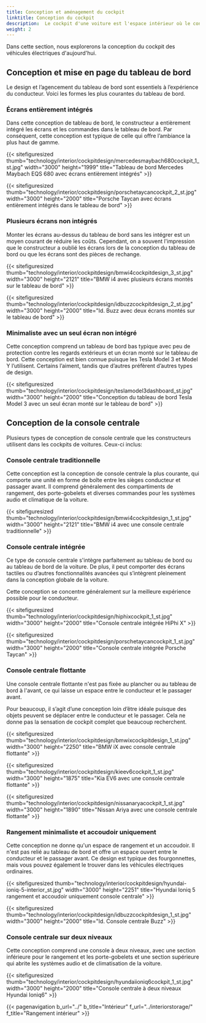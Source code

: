 ```yaml
---
title: Conception et aménagement du cockpit
linktitle: Conception du cockpit
description:  Le cockpit d'une voiture est l'espace intérieur où le conducteur et les passagers interagissent avec les fonctions et caractéristiques de la voiture. Par conséquent, la conception du cockpit est essentielle à l’attrait général, aux performances, au confort et à la sécurité de la voiture.
weight: 2
---
```

<!-- markdownlint-disable MD033 -->

Dans cette section, nous explorerons la conception du cockpit des véhicules électriques d'aujourd'hui.

## Conception et mise en page du tableau de bord

Le design et l’agencement du tableau de bord sont essentiels à l’expérience du conducteur. Voici les formes les plus courantes du tableau de bord.

### Écrans entièrement intégrés

Dans cette conception de tableau de bord, le constructeur a entièrement intégré les écrans et les commandes dans le tableau de bord. Par conséquent, cette conception est typique de celle qui offre l’ambiance la plus haut de gamme.

{{< sitefiguresized thumb="technology/interior/cockpitdesign/mercedesmaybach680cockpit_1_st.jpg" width="3000" height="1999" title="Tableau de bord Mercedes Maybach EQS 680 avec écrans entièrement intégrés" >}}

{{< sitefiguresized thumb="technology/interior/cockpitdesign/porschetaycancockpit_2_st.jpg" width="3000" height="2000" title="Porsche Taycan avec écrans entièrement intégrés dans le tableau de bord" >}}

### Plusieurs écrans non intégrés

Monter les écrans au-dessus du tableau de bord sans les intégrer est un moyen courant de réduire les coûts. Cependant, on a souvent l'impression que le constructeur a oublié les écrans lors de la conception du tableau de bord ou que les écrans sont des pièces de rechange.

{{< sitefiguresized thumb="technology/interior/cockpitdesign/bmwi4cockpitdesign_3_st.jpg" width="3000" height="2121" title="BMW i4 avec plusieurs écrans montés sur le tableau de bord" >}}

{{< sitefiguresized thumb="technology/interior/cockpitdesign/idbuzzcockpitdesign_2_st.jpg" width="3000" height="2000" title="Id. Buzz avec deux écrans montés sur le tableau de bord" >}}


### Minimaliste avec un seul écran non intégré

Cette conception comprend un tableau de bord bas typique avec peu de protection contre les regards extérieurs et un écran monté sur le tableau de bord. Cette conception est bien connue puisque les Tesla Model 3 et Model Y l’utilisent. Certains l’aiment, tandis que d’autres préfèrent d’autres types de design.

{{< sitefiguresized thumb="technology/interior/cockpitdesign/teslamodel3dashboard_st.jpg" width="3000" height="2000" title="Conception du tableau de bord Tesla Model 3 avec un seul écran monté sur le tableau de bord" >}}

## Conception de la console centrale

Plusieurs types de conception de console centrale que les constructeurs utilisent dans les cockpits de voitures. Ceux-ci inclus:

### Console centrale traditionnelle

Cette conception est la conception de console centrale la plus courante, qui comporte une unité en forme de boîte entre les sièges conducteur et passager avant. Il comprend généralement des compartiments de rangement, des porte-gobelets et diverses commandes pour les systèmes audio et climatique de la voiture.

{{< sitefiguresized thumb="technology/interior/cockpitdesign/bmwi4cockpitdesign_1_st.jpg" width="3000" height="2121" title="BMW i4 avec une console centrale traditionnelle" >}}

### Console centrale intégrée

Ce type de console centrale s'intègre parfaitement au tableau de bord ou au tableau de bord de la voiture. De plus, il peut comporter des écrans tactiles ou d’autres fonctionnalités avancées qui s’intègrent pleinement dans la conception globale de la voiture.

Cette conception se concentre généralement sur la meilleure expérience possible pour le conducteur.

{{< sitefiguresized thumb="technology/interior/cockpitdesign/hiphixcockpit_1_st.jpg" width="3000" height="2000" title="Console centrale intégrée HiPhi X" >}}

{{< sitefiguresized thumb="technology/interior/cockpitdesign/porschetaycancockpit_1_st.jpg" width="3000" height="2000" title="Console centrale intégrée Porsche Taycan" >}}

### Console centrale flottante

Une console centrale flottante n'est pas fixée au plancher ou au tableau de bord à l'avant, ce qui laisse un espace entre le conducteur et le passager avant.

Pour beaucoup, il s’agit d’une conception loin d’être idéale puisque des objets peuvent se déplacer entre le conducteur et le passager. Cela ne donne pas la sensation de cockpit complet que beaucoup recherchent.

{{< sitefiguresized thumb="technology/interior/cockpitdesign/bmwixcockpitdesign_1_st.jpg" width="3000" height="2250" title="BMW iX avec console centrale flottante" >}}

{{< sitefiguresized thumb="technology/interior/cockpitdesign/kieev6cockpit_1_st.jpg" width="3000" height="1875" title="Kia EV6 avec une console centrale flottante" >}}

{{< sitefiguresized thumb="technology/interior/cockpitdesign/nissanaryacockpit_1_st.jpg" width="3000" height="1890" title="Nissan Ariya avec une console centrale flottante" >}}

### Rangement minimaliste et accoudoir uniquement

Cette conception ne donne qu'un espace de rangement et un accoudoir. Il n'est pas relié au tableau de bord et offre un espace ouvert entre le conducteur et le passager avant. Ce design est typique des fourgonnettes, mais vous pouvez également le trouver dans les véhicules électriques ordinaires.

{{< sitefiguresized thumb="technology/interior/cockpitdesign/hyundai-ioniq-5-interior_st.jpg" width="3000" height="2251" title="Hyundai Ioniq 5 rangement et accoudoir uniquement console centrale" >}}

{{< sitefiguresized thumb="technology/interior/cockpitdesign/idbuzzcockpitdesign_1_st.jpg" width="3000" height="2000" title="Id. Console centrale Buzz" >}}

### Console centrale sur deux niveaux

Cette conception comprend une console à deux niveaux, avec une section inférieure pour le rangement et les porte-gobelets et une section supérieure qui abrite les systèmes audio et de climatisation de la voiture.

{{< sitefiguresized thumb="technology/interior/cockpitdesign/hyundaiioniq6cockpit_1_st.jpg" width="3000" height="2000" title="Console centrale à deux niveaux Hyundai Ioniq6" >}}


{{< pagenavigation b_url="../" b_title="Intérieur" f_url="../interiorstorage/" f_title="Rangement intérieur" >}}